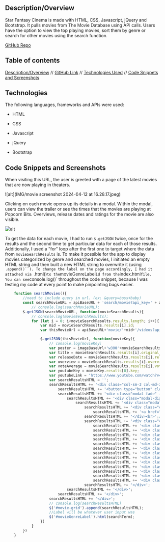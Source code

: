 ## Description/Overview
Star Fantasy Cinema is made with HTML, CSS, Javascript, jQuery and Bootstrap. It pulls movies from The Movie Database using API calls. Users have the option to view the top playing movies, sort them by genre or search for other movies using the search function.



[GitHub Repo](https://github.com/Imcollins/Star-Fantasy-Cinema.git)

## Table of contents

[Description/Overview](#description/overview) // [GitHub Link](#github-link) // [Technologies Used](#technologies) // [Code Snippets and Screenshots](#code-snippets-and-screenshots)


## Technologies
The following languages, frameworks and APIs were used:

  * HTML

  * CSS

  * Javascript

  * jQuery

  * Bootstrap
  
  
  



## Code Snippets and Screenshots

When visiting this URL, the user is greeted with a page of the latest movies that are now playing in theaters.

![alt](IMG/movie screenshot 2024-04-12 at 16.28.17.jpeg)

Clicking on each movie opens up its details in a modal. Within the modal, users can view the trailer or see the times that the movies are playing at Popcorn Bits. Overviews, release dates and ratings for the movie are also visible.

![alt](IMG/movieModal.png)

To get the data for each movie, I had to run `$.getJSON` twice, once for the results and the second time to get particular data for each of those results. Additionally, I used a "for" loop after the first one to target where the data from `movieSearchResults` is. To make it possible for the app to display movies categorized by genre and searched movies, I initiated an empty HTML string and then built a new HTML string to overwrite it (using `.append()``). To change the label on the page accordingly, I had it attached via `.html()` to the `movieGenreLabel` id from the `index.html` file. You can see `console.log()` throughout the code snippet, because I was testing my code at every point to make pinpointing bugs easier.

```js
	function searchMovies(){
		//need to include query in url. (ex: &query=boss+baby)
		const searchMovieURL = apiBaseURL + 'search/movie?api_key=' + apiKey + '&language=en-US&page=1&include_adult=false&query=' + searchTerm;
			// console.log(searchMovieURL);
		$.getJSON(searchMovieURL, function(movieSearchResults){
			// console.log(movieSearchResults);
			for (let i = 0; i<movieSearchResults.results.length; i++){
				var mid = movieSearchResults.results[i].id;
				var thisMovieUrl = apiBaseURL+'movie/'+mid+'/videos?api_key=' + apiKey;		

				$.getJSON(thisMovieUrl, function(movieKey){
					// console.log(movieKey)
					var poster = imageBaseUrl+'w300'+movieSearchResults.results[i].poster_path;
					var title = movieSearchResults.results[i].original_title;
					var releaseDate = movieSearchResults.results[i].release_date;
					var overview = movieSearchResults.results[i].overview;
					var voteAverage = movieSearchResults.results[i].vote_average;
					var youtubeKey = movieKey.results[0].key;
					var youtubeLink = 'https://www.youtube.com/watch?v='+youtubeKey;
					var searchResultsHTML = '';
					searchResultsHTML += '<div class="col-sm-3 col-md-3 col-lg-3 eachMovie">';
						searchResultsHTML += '<button type="button" class="btnModal" data-toggle="modal" data-target="#exampleModal'+ i + '" data-whatever="@' + i + '">'+'<img src="'+poster+'"></button>'; 
						searchResultsHTML += '<div class="modal fade" id="exampleModal' + i +'" tabindex="-1" role="dialog" aria-labelledby="exampleModalLabel" aria-hidden="true">';
							searchResultsHTML += '<div class="modal-dialog" role="document">';
								searchResultsHTML += '<div class="modal-content col-sm-12 col-lg-12">';
									searchResultsHTML += '<div class="col-sm-6 moviePosterInModal">';
										searchResultsHTML += '<a href="'+youtubeLink+'"><img src="'+poster+'"></a>'; 
									searchResultsHTML += '</div><br>';//close trailerLink
									searchResultsHTML += '<div class="col-sm-6 movieDetails">';
										searchResultsHTML += '<div class="movieName">'+title+'</div><br>';
										searchResultsHTML += '<div class="linkToTrailer"><a href="'+youtubeLink+'"><span class="glyphicon glyphicon-play"></span>&nbspPlay trailer</a>' + '</div><br>';	
										searchResultsHTML += '<div class="release">Release Date: '+releaseDate+'</div><br>';
										searchResultsHTML += '<div class="overview">' +overview+ '</div><br>';
										searchResultsHTML += '<div class="rating">Rating: '+voteAverage+ '/10</div><br>';
										searchResultsHTML += '<div class="col-sm-3 btn btn-primary">8:30 AM' + '</div>';
										searchResultsHTML += '<div class="col-sm-3 btn btn-primary">10:00 AM' + '</div>';
										searchResultsHTML += '<div class="col-sm-3 btn btn-primary">12:30 PM' + '</div>';
										searchResultsHTML += '<div class="col-sm-3 btn btn-primary">3:00 PM' + '</div>';
										searchResultsHTML += '<div class="col-sm-3 btn btn-primary">4:10 PM' + '</div>';
										searchResultsHTML += '<div class="col-sm-3 btn btn-primary">5:30 PM' + '</div>';
										searchResultsHTML += '<div class="col-sm-3 btn btn-primary">8:00 PM' + '</div>';
										searchResultsHTML += '<div class="col-sm-3 btn btn-primary">10:30 PM' + '</div>';
									searchResultsHTML += '</div>'; 
							searchResultsHTML += '</div>'; 
						searchResultsHTML += '</div>'; 
					searchResultsHTML += '</div>'; 
					// console.log(searchResultsHTML)
					$('#movie-grid').append(searchResultsHTML);
					//Label will be whatever user input was
					$('#movieGenreLabel').html(searchTerm);	
				})
			}
		})
	}

```
